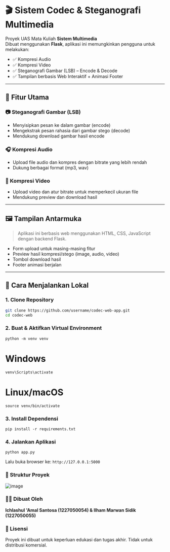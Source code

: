 # 🎬 Sistem Codec & Steganografi Multimedia

Proyek UAS Mata Kuliah **Sistem Multimedia**  
Dibuat menggunakan **Flask**, aplikasi ini memungkinkan pengguna untuk melakukan:

- ✅ Kompresi Audio
- ✅ Kompresi Video
- ✅ Steganografi Gambar (LSB) – Encode & Decode
- ✅ Tampilan berbasis Web Interaktif + Animasi Footer

---

## 📌 Fitur Utama

### 📷 Steganografi Gambar (LSB)

- Menyisipkan pesan ke dalam gambar (encode)
- Mengekstrak pesan rahasia dari gambar stego (decode)
- Mendukung download gambar hasil encode

### 🎧 Kompresi Audio

- Upload file audio dan kompres dengan bitrate yang lebih rendah
- Dukung berbagai format (mp3, wav)

### 🎥 Kompresi Video

- Upload video dan atur bitrate untuk memperkecil ukuran file
- Mendukung preview dan download hasil

---

## 🖼️ Tampilan Antarmuka

> Aplikasi ini berbasis web menggunakan HTML, CSS, JavaScript dengan backend Flask.

- Form upload untuk masing-masing fitur
- Preview hasil kompresi/stego (image, audio, video)
- Tombol download hasil
- Footer animasi berjalan

---

## 🚀 Cara Menjalankan Lokal

### 1. Clone Repository

```bash
git clone https://github.com/username/codec-web-app.git
cd codec-web
```

### 2. Buat & Aktifkan Virtual Environment

```python -m venv venv```

# Windows

```venv\Scripts\activate```

# Linux/macOS

```source venv/bin/activate```

### 3. Install Dependensi

```pip install -r requirements.txt```

### 4. Jalankan Aplikasi

```python app.py```

Lalu buka browser ke: ```http://127.0.0.1:5000```

### 📁 Struktur Proyek

![image](https://github.com/user-attachments/assets/3d0e5c26-67eb-4374-b733-f6e4b3a9b068)


### 👨‍💻 Dibuat Oleh

**Ichlashul 'Amal Santosa (1227050054) & Ilham Marwan Sidik (1227050055)**

### 📃 Lisensi

Proyek ini dibuat untuk keperluan edukasi dan tugas akhir. Tidak untuk distribusi komersial.
